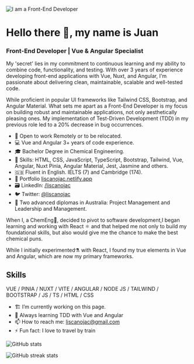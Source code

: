 ![I am a Front-End Developer](https://github.com/liscanojac/liscanojac/blob/main/github_banner.png)

# Hello there 👋, my name is Juan

### Front-End Developer | Vue & Angular Specialist

My 'secret' lies in my commitment to continuous learning and my ability to combine code, functionality, and testing. With over 3 years of experience developing front-end applications with Vue, Nuxt, and Angular, I'm passionate about delivering clean, maintainable, scalable and well-tested code.

While proficient in popular UI frameworks like Tailwind CSS, Bootstrap, and Angular Material. What sets me apart as a Front-End Developer is my focus on building robust and maintainable applications, not only aesthetically pleasing ones. My implementation of Test-Driven Development (TDD) in my previous role led to a 20% decrease in bug occurrences.

- :electric_plug: Open to work Remotely or to be relocated.
- :computer: Vue and Angular 3+ years of code experience.
- :mortar_board: Bachelor Degree in Chemical Engineering.
- :muscle: Skills: HTML, CSS, JavaScript, TypeScript, Bootstrap, Tailwind, Vue, Angular, Nuxt Pinia, Angular Material, Jest, Jasmine and others.
- :gb: Fluent in English. IELTS (7) and Cambridge (174).
- :briefcase: Portfolio [liscanojac.netlify.app](https://liscanojac.netlify.app/)
- :card_file_box: LinkedIn: [/liscanojac](https://www.linkedin.com/in/liscanojac/)
- :bird: Twitter: [@liscanojac](https://twitter.com/liscanojac)
- :koala: Two advanced diplomas in Australia: Project Management and Leadership and Management.

When I, a ChemEng🥼, decided to pivot to software development,I began learning and working with React :atom_symbol: and that helped me not only to build my foundational skills, but also would give me the chance to make the best chemical puns.

While I initially experimented⚗️ with React, I found my true elements in Vue and Angular, which are now my primary frameworks.

## Skills

VUE / PINIA / NUXT / VITE / ANGULAR / NODE JS / TAILWIND / BOOTSTRAP / JS / TS / HTML / CSS

- 🏗️ I’m currently working on this page.
- 🌱 Always learning TDD with Vue and Angular
- 📫 How to reach me: liscanojac@gmail.com
- ⚡ Fun fact: I love to travel by train

![GitHub stats](https://github-readme-stats.vercel.app/api?username=liscanojac&show_icons=true)

![GitHub streak stats](https://github-readme-streak-stats.herokuapp.com/?user=liscanojac)
